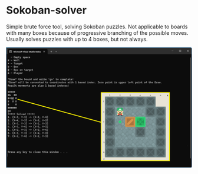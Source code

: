 # Sokoban-solver
Simple brute force tool, solving Sokoban puzzles.
Not applicable to boards with many boxes because of progressive branching of the possible moves. Usually solves puzzles with up to 4 boxes, but not always.

![Application screenshot](SokobanSolver/Doc/AppView.png)
